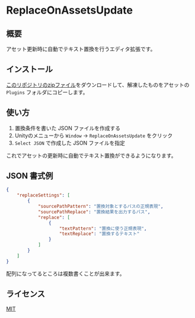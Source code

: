 # ReplaceOnAssetsUpdate

## 概要

アセット更新時に自動でテキスト置換を行うエディタ拡張です。

## インストール

[このリポジトリのzipファイル](https://github.com/Taremin/ReplaceOnAssetsUpdate/archive/master.zip)をダウンロードして、解凍したものをアセットの `Plugins` フォルダにコピーします。

## 使い方

1. 置換条件を書いた JSON ファイルを作成する
2. Unityのメニューから `Window` -> `ReplaceOnAssetsUpdate` をクリック
3. `Select JSON` で作成した JSON ファイルを指定

これでアセットの更新時に自動でテキスト置換ができるようになります。

## JSON 書式例

```json
{
	"replaceSettings": [
		{
			"sourcePathPattern": "置換対象とするパスの正規表現",
			"sourcePathReplace": "置換結果を出力するパス",
			"replace": [
				{
					"textPattern": "置換に使う正規表現",
					"textReplace": "置換するテキスト"
				}
			]
		}
	]
}
```

配列になってるところは複数書くことが出来ます。

## ライセンス

[MIT](./LICENSE)
